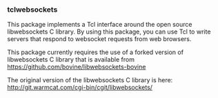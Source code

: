### tclwebsockets

This package implements a Tcl interface around the open source
libwebsockets C library.  By using this package, you can use Tcl to
write servers that respond to websocket requests from web browsers.

This package currently requires the use of a forked version of
libwebsockets C library that is available from
https://github.com/bovine/libwebsockets-bovine

The original version of the libwebsockets C library is here:
http://git.warmcat.com/cgi-bin/cgit/libwebsockets/

